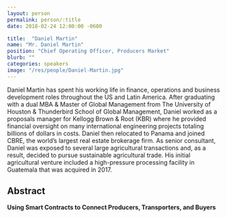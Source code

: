 ```yaml
---
layout: person
permalink: person/:title
date: 2018-02-24 12:00:00 -0600

title:  "Daniel Martin"
name: "Mr. Daniel Martin"
position: "Chief Operating Officer, Producers Market"
blurb: ""
categories: speakers
image: "/res/people/Daniel-Martin.jpg"
---
```


Daniel Martin has spent his working life in finance, operations and business development roles throughout the US and Latin America. After graduating with a dual MBA & Master of Global Management from The University of Houston & Thunderbird School of Global Management, Daniel worked as a proposals manager for Kellogg Brown & Root (KBR) where he provided financial oversight on many international engineering projects totaling billions of dollars in costs. Daniel then relocated to Panama and joined CBRE, the world’s largest real estate brokerage firm. As senior consultant, Daniel was exposed to several large agricultural transactions and, as a result, decided to pursue sustainable agricultural trade. His initial agricultural venture included a high-pressure processing facility in Guatemala that was acquired in 2017.

## Abstract

**Using Smart Contracts to Connect Producers, Transporters, and Buyers**